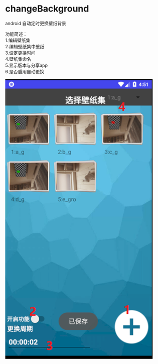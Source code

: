 # changeBackground
android 自动定时更换壁纸背景

功能简述：  
1.编辑壁纸集  
2.编辑壁纸集中壁纸  
3.设定更换时间  
4.壁纸集命名  
5.显示版本与分享app  
6.是否启用自动更换  

![主界面](https://github.com/maiguoheng/changeBackground/blob/master/%E7%95%8C%E9%9D%A2%E5%9B%BE%E7%89%87/%E4%B8%BB%E7%95%8C%E9%9D%A2.png)
